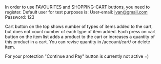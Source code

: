 In order to use FAVOURITES and SHOPPING-CART buttons, you need to register.
Default user for test purposes is:
User-email: ivan@gmail.com
Password: 123

Cart button on the top shows number of types of items added to the cart, but does not count number of each type of item added. Each press on cart button on the item list adds a product to the cart or increases a quantity of this product in a cart. You can revise quantity in /account/cart/ or delete item.

For your protection "Continue and Pay" button is currently not active =)
